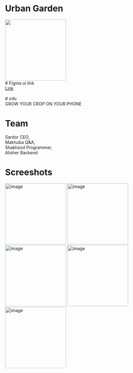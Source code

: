 # Urban Garden

<img src="https://github.com/Shahzod010299/urban_garden/assets/79000077/ec755113-7b5a-4b07-98b6-ba6d56bf878f" width="200">

<br/>
 # Figma ui link
 <br/> 
 <a href = "https://www.figma.com/file/DYKzqec29IZ482tzjoEiIb/UrbanGarden?type=design&node-id=0%3A1&mode=design&t=8hvyXu38T57ojzmI-1" target = "_self">Link</a>
      
<br/> 
<br/>
# info
<br/> GROW YOUR CROP ON YOUR PHONE <br/>


# Team 
Sardor CEO, <br/>
Makhuba Q&A, <br/>
Shakhzod Programmer, <br/>
Alisher Backend

# Screeshots
<img width="200" alt="image" src="https://github.com/Shahzod010299/urban_garden/assets/79000077/a984d1c0-7652-45ba-aeac-0c4a8b1d280a">

<img width="200" alt="image" src="https://github.com/Shahzod010299/urban_garden/assets/79000077/a32b35ba-fd39-440d-9947-5327a952b48d">

<img width="200" alt="image" src="https://github.com/Shahzod010299/urban_garden/assets/79000077/642f8afa-f011-4f3f-b72d-42ea995579f1">

<img width="200" alt="image" src="https://github.com/Shahzod010299/urban_garden/assets/79000077/3aeef728-ce0d-4907-b721-d00caa7e031d">

<img width="200" alt="image" src="https://github.com/Shahzod010299/urban_garden/assets/79000077/f14d8a10-fa25-4f37-a056-75f5b1ea11f1">





